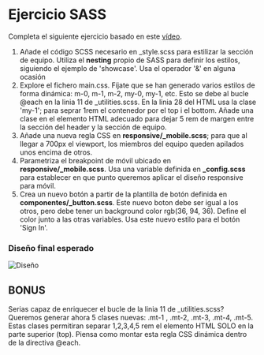 # Ejercicio SASS

Completa el siguiente ejercicio basado en este [vídeo](https://www.youtube.com/watch?v=nu5mdN2JIwM).

1. Añade el código SCSS necesario en _style.scss para estilizar la sección de equipo. Utiliza el __nesting__ propio de SASS para definir los estilos, siguiendo el ejemplo de 'showcase'. Usa el operador '&' en alguna ocasión
2. Explore el fichero main.css. Fíjate que se han generado varios estilos de forma dinámica: m-0, m-1, m-2, my-0, my-1, etc. Esto se debe al bucle @each en la linia 11 de _utilities.scss. En la linia 28 del HTML usa la clase 'my-1'; para seprar 1rem el contenedor por el top i el bottom. Añade una clase en el elemento HTML adecuado  para dejar 5 rem de margen entre la sección del header y la sección de equipo.
3. Añade una nueva regla CSS en **responsive/_mobile.scss**; para que al llegar a 700px el viewport, los miembros del equipo queden apilados unos encima de otros.
4. Parametriza el breakpoint de móvil ubicado en **responsive/_mobile.scss**. Usa una variable definida en **_config.scss** para establecer en que punto queremos aplicar el diseño responsive para móvil.
5. Crea un nuevo botón a partir de la plantilla de botón definida en **componentes/_button.scss**. Este nuevo boton debe ser igual a los otros, pero debe tener un background color rgb(36, 94, 36). Define el color junto a las otras variables. Usa este nuevo estilo para el botón 'Sign In'.

### Diseño final esperado
![Diseño](https://github.com/omiras/sass-landing-page/blob/main/img/dise%C3%B1o.png)


## BONUS

Serias capaz de enriquecer  el bucle de la linia 11 de _utilities.scss? Queremos generar ahora 5 clases nuevas: .mt-1 , .mt-2, .mt-3, .mt-4, .mt-5. Estas clases permitiran separar 1,2,3,4,5 rem el elemento HTML SOLO en la parte superior (top). Piensa como montar esta regla CSS dinámica dentro de la directiva @each.
